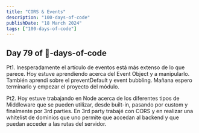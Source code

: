 ```yaml
---
title: "CORS & Events"
description: "100-days-of-code"
publishDate: "18 March 2024"
tags: ["100-days-of-code"]
---
```


## Day 79 of 💯-days-of-code

Pt1. Inesperadamente el artículo de eventos está más extenso de lo que parece. Hoy estuve aprendiendo acerca del Event Object y a manipularlo. También aprendí sobre el preventDefault y event bubbling. Mañana espero terminarlo y empezar el proyecto del módulo.

Pt2. Hoy estuve trabajando en Node acerca de los diferentes tipos de Middleware que se pueden utilizar, desde built-in, pasando por custom y finalmente por 3rd parties. En 3rd party trabajé con CORS y en realizar una whitelist de dominios que uno permite que accedan al backend y que puedan acceder a las rutas del servidor.
